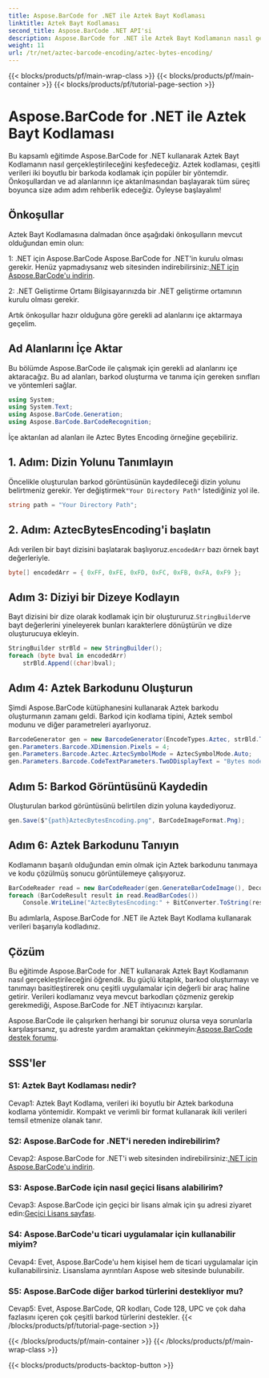```yaml
---
title: Aspose.BarCode for .NET ile Aztek Bayt Kodlaması
linktitle: Aztek Bayt Kodlaması
second_title: Aspose.BarCode .NET API'si
description: Aspose.BarCode for .NET ile Aztek Bayt Kodlamanın nasıl gerçekleştirileceğini öğrenin. Adım adım kılavuz, önkoşullar ve kod örnekleri dahildir.
weight: 11
url: /tr/net/aztec-barcode-encoding/aztec-bytes-encoding/
---
```


{{< blocks/products/pf/main-wrap-class >}}
{{< blocks/products/pf/main-container >}}
{{< blocks/products/pf/tutorial-page-section >}}

# Aspose.BarCode for .NET ile Aztek Bayt Kodlaması

Bu kapsamlı eğitimde Aspose.BarCode for .NET kullanarak Aztek Bayt Kodlamanın nasıl gerçekleştirileceğini keşfedeceğiz. Aztek kodlaması, çeşitli verileri iki boyutlu bir barkoda kodlamak için popüler bir yöntemdir. Önkoşullardan ve ad alanlarının içe aktarılmasından başlayarak tüm süreç boyunca size adım adım rehberlik edeceğiz. Öyleyse başlayalım!

## Önkoşullar

Aztek Bayt Kodlamasına dalmadan önce aşağıdaki önkoşulların mevcut olduğundan emin olun:

1: .NET için Aspose.BarCode
 Aspose.BarCode for .NET'in kurulu olması gerekir. Henüz yapmadıysanız web sitesinden indirebilirsiniz:[.NET için Aspose.BarCode'u indirin](https://releases.aspose.com/barcode/net/).

2: .NET Geliştirme Ortamı
Bilgisayarınızda bir .NET geliştirme ortamının kurulu olması gerekir.

Artık önkoşullar hazır olduğuna göre gerekli ad alanlarını içe aktarmaya geçelim.

## Ad Alanlarını İçe Aktar

Bu bölümde Aspose.BarCode ile çalışmak için gerekli ad alanlarını içe aktaracağız. Bu ad alanları, barkod oluşturma ve tanıma için gereken sınıfları ve yöntemleri sağlar.

```csharp
using System;
using System.Text;
using Aspose.BarCode.Generation;
using Aspose.BarCode.BarCodeRecognition;
```

İçe aktarılan ad alanları ile Aztec Bytes Encoding örneğine geçebiliriz.


## 1. Adım: Dizin Yolunu Tanımlayın

 Öncelikle oluşturulan barkod görüntüsünün kaydedileceği dizin yolunu belirtmeniz gerekir. Yer değiştirmek`"Your Directory Path"` İstediğiniz yol ile.

```csharp
string path = "Your Directory Path";
```

## 2. Adım: AztecBytesEncoding'i başlatın

 Adı verilen bir bayt dizisini başlatarak başlıyoruz.`encodedArr` bazı örnek bayt değerleriyle.

```csharp
byte[] encodedArr = { 0xFF, 0xFE, 0xFD, 0xFC, 0xFB, 0xFA, 0xF9 };
```

## Adım 3: Diziyi bir Dizeye Kodlayın

 Bayt dizisini bir dize olarak kodlamak için bir oluştururuz.`StringBuilder`ve bayt değerlerini yineleyerek bunları karakterlere dönüştürün ve dize oluşturucuya ekleyin.

```csharp
StringBuilder strBld = new StringBuilder();
foreach (byte bval in encodedArr)
    strBld.Append((char)bval);
```

## Adım 4: Aztek Barkodunu Oluşturun

Şimdi Aspose.BarCode kütüphanesini kullanarak Aztek barkodu oluşturmanın zamanı geldi. Barkod için kodlama tipini, Aztek sembol modunu ve diğer parametreleri ayarlıyoruz.

```csharp
BarcodeGenerator gen = new BarcodeGenerator(EncodeTypes.Aztec, strBld.ToString());
gen.Parameters.Barcode.XDimension.Pixels = 4;
gen.Parameters.Barcode.Aztec.AztecSymbolMode = AztecSymbolMode.Auto;
gen.Parameters.Barcode.CodeTextParameters.TwoDDisplayText = "Bytes mode";
```

## Adım 5: Barkod Görüntüsünü Kaydedin

Oluşturulan barkod görüntüsünü belirtilen dizin yoluna kaydediyoruz.

```csharp
gen.Save($"{path}AztecBytesEncoding.png", BarCodeImageFormat.Png);
```

## Adım 6: Aztek Barkodunu Tanıyın

Kodlamanın başarılı olduğundan emin olmak için Aztek barkodunu tanımaya ve kodu çözülmüş sonucu görüntülemeye çalışıyoruz.

```csharp
BarCodeReader read = new BarCodeReader(gen.GenerateBarCodeImage(), DecodeType.Aztec);
foreach (BarCodeResult result in read.ReadBarCodes())
    Console.WriteLine("AztecBytesEncoding:" + BitConverter.ToString(result.CodeBytes));
```

Bu adımlarla, Aspose.BarCode for .NET ile Aztek Bayt Kodlama kullanarak verileri başarıyla kodladınız.

## Çözüm

Bu eğitimde Aspose.BarCode for .NET kullanarak Aztek Bayt Kodlamanın nasıl gerçekleştirileceğini öğrendik. Bu güçlü kitaplık, barkod oluşturmayı ve tanımayı basitleştirerek onu çeşitli uygulamalar için değerli bir araç haline getirir. Verileri kodlamanız veya mevcut barkodları çözmeniz gerekip gerekmediği, Aspose.BarCode for .NET ihtiyacınızı karşılar.

Aspose.BarCode ile çalışırken herhangi bir sorunuz olursa veya sorunlarla karşılaşırsanız, şu adreste yardım aramaktan çekinmeyin:[Aspose.BarCode destek forumu](https://forum.aspose.com/c/barcode/13).

## SSS'ler

### S1: Aztek Bayt Kodlaması nedir?

Cevap1: Aztek Bayt Kodlama, verileri iki boyutlu bir Aztek barkoduna kodlama yöntemidir. Kompakt ve verimli bir format kullanarak ikili verileri temsil etmenize olanak tanır.

### S2: Aspose.BarCode for .NET'i nereden indirebilirim?

 Cevap2: Aspose.BarCode for .NET'i web sitesinden indirebilirsiniz:[.NET için Aspose.BarCode'u indirin](https://releases.aspose.com/barcode/net/).

### S3: Aspose.BarCode için nasıl geçici lisans alabilirim?

 Cevap3: Aspose.BarCode için geçici bir lisans almak için şu adresi ziyaret edin:[Geçici Lisans sayfası](https://purchase.aspose.com/temporary-license/).

### S4: Aspose.BarCode'u ticari uygulamalar için kullanabilir miyim?

Cevap4: Evet, Aspose.BarCode'u hem kişisel hem de ticari uygulamalar için kullanabilirsiniz. Lisanslama ayrıntıları Aspose web sitesinde bulunabilir.

### S5: Aspose.BarCode diğer barkod türlerini destekliyor mu?

Cevap5: Evet, Aspose.BarCode, QR kodları, Code 128, UPC ve çok daha fazlasını içeren çok çeşitli barkod türlerini destekler.
{{< /blocks/products/pf/tutorial-page-section >}}

{{< /blocks/products/pf/main-container >}}
{{< /blocks/products/pf/main-wrap-class >}}

{{< blocks/products/products-backtop-button >}}

